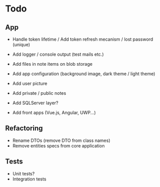 # Todo

## App

- Handle token lifetime / Add token refresh mecanism / lost password (unique) 
- Add logger / console output (test mails etc.)
- Add files in note items on blob storage
- Add app configuration (background image, dark theme / light theme)

- Add user picture
- Add private / public notes

- Add SQLServer layer?
- Add front apps (Vue.js, Angular, UWP...)

## Refactoring

- Rename DTOs (remove DTO from class names)
- Remove entities specs from core application

## Tests

- Unit tests?
- Integration tests

